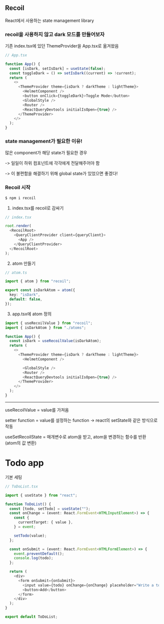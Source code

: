 ## Recoil

React에서 사용하는 state management library

### recoil을 사용하지 않고 dark 모드를 만들어보자

기존 index.tsx에 있던 ThemeProvider을 App.tsx로 옮겨왔음

```ts
// App.tsx

function App() {
  const [isDark, setIsDark] = useState(false);
  const toggleDark = () => setIsDark((current) => !current);
  return (
    <>
      <ThemeProvider theme={isDark ? darkTheme : lightTheme}>
        <HelmetComponent />
        <button onClick={toggleDark}>Toggle Mode</button>
        <GlobalStyle />
        <Router />
        <ReactQueryDevtools initialIsOpen={true} />
      </ThemeProvider>
    </>
  );
}
```

### state management가 필요한 이유!

많은 component가 해당 state가 필요한 경우

-> 일일이 하위 컴포넌트에 각각에게 전달해주어야 함

-> 이 불편함을 해결하기 위해 global state가 있었으면 좋겠다!

### Recoil 시작

```bash
$ npm i recoil
```

1. index.tsx를 recoil로 감싸기

```ts
// index.tsx

root.render(
  <RecoilRoot>
    <QueryClientProvider client={queryClient}>
      <App />
    </QueryClientProvider>
  </RecoilRoot>
);
```

2. atom 만들기

```ts
// atom.ts

import { atom } from "recoil";

export const isDarkAtom = atom({
  key: "isDark",
  default: false,
});
```

3. app.tsx에 atom 정의

```ts
import { useRecoilValue } from "recoil";
import { isDarkAtom } from "./atoms";

function App() {
  const isDark = useRecoilValue(isDarkAtom);
  return (
    <>
      <ThemeProvider theme={isDark ? darkTheme : lightTheme}>
        <HelmetComponent />

        <GlobalStyle />
        <Router />
        <ReactQueryDevtools initialIsOpen={true} />
      </ThemeProvider>
    </>
  );
}
```

---

useRecoilValue = value를 가져옴

setter function = value를 설정하는 function -> react의 setState와 같은 방식으로 작동

useSetRecoilState = 매개변수로 atom을 받고, atom을 변경하는 함수를 반환 (atom의 값 변환)

# Todo app

기본 세팅

```ts
// ToDoList.tsx

import { useState } from "react";

function ToDoList() {
  const [todo, setTodo] = useState("");
  const onChange = (event: React.FormEvent<HTMLInputElement>) => {
    const {
      currentTarget: { value },
    } = event;

    setTodo(value);
  };

  const onSubmit = (event: React.FormEvent<HTMLFormElement>) => {
    event.preventDefault();
    console.log(todo);
  };

  return (
    <div>
      <form onSubmit={onSubmit}>
        <input value={todo} onChange={onChange} placeholder="Write a to do" />
        <button>Add</button>
      </form>
    </div>
  );
}

export default ToDoList;
```

